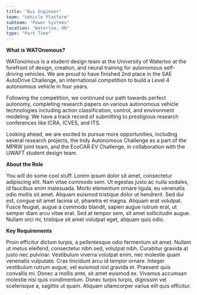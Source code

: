 ```yaml
---
title: "Bus Engineer"
team: "Vehicle Platform"
subteam: "Power Systems"
location: "Waterloo, ON"
type: "Part Time"
---
```


**What is WATOnomous?**

WATonomous is a student design team at the University of Waterloo at the forefront of design, creation, and neural training for autonomous self-driving vehicles. We are proud to have finished 2nd place in the SAE AutoDrive Challenge, an international competition to build a Level 4 autonomous vehicle in four years.

Following the competition, we continued our path towards perfect autonomy, completing research papers on various autonomous vehicle technologies including action classification, control, and environment modeling. We have a track record of submitting to prestigious research conferences like ICRA, ICVES, and ITS.

Looking ahead, we are excited to pursue more opportunities, including several research projects, the Indy Autonomous Challenge as a part of the MPRW joint team, and the EcoCAR EV Challenge, in collaboration with the UWAFT student design team.

**About the Role**

You will do some cool stuff. Lorem ipsum dolor sit amet, consectetur adipiscing elit. Nam vitae commodo sem. Ut egestas justo ac nulla sodales, id faucibus enim malesuada. Morbi elementum ornare ligula, eu venenatis odio mollis sit amet. Aliquam euismod tristique dolor ut hendrerit. Sed dui est, congue sit amet lacinia ut, pharetra et magna. Aliquam erat volutpat. Fusce feugiat, augue a commodo blandit, sapien augue rutrum erat, ut semper diam arcu vitae erat. Sed at tempor sem, sit amet sollicitudin augue. Nullam orci mi, tristique sit amet volutpat eget, aliquam quis odio.

**Key Requirements**

Proin efficitur dictum turpis, a pellentesque odio fermentum sit amet. Nullam ut metus eleifend, consectetur nibh sed, volutpat nibh. Curabitur gravida at justo nec pulvinar. Vestibulum viverra volutpat enim, nec molestie quam venenatis vulputate. Cras tincidunt arcu id tempor ornare. Integer vestibulum rutrum augue, vel euismod nisl gravida et. Praesent quis convallis mi. Donec a mollis ante, sit amet euismod ex. Vivamus accumsan molestie nisi quis condimentum. Donec turpis turpis, dignissim vel scelerisque a, sagittis ut quam. Aliquam ullamcorper varius elit quis efficitur.